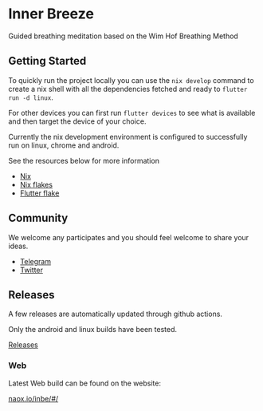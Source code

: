# Inner Breeze
Guided breathing meditation based on the Wim Hof Breathing Method

## Getting Started
To quickly run the project locally you can use the ```nix develop``` command to create a nix shell with all the dependencies fetched and ready to ```flutter run -d linux```.

For other devices you can first run ```flutter devices``` to see what is available and then target the device of your choice.

Currently the nix development environment is configured to successfully run on linux, chrome and android.

See the resources below for more information

 - [Nix](https://nixos.org/)
 - [Nix flakes](https://nixos.wiki/wiki/Flakes)
 - [Flutter flake](https://github.com/waotzi/flutter-flake)

## Community
We welcome any participates and you should feel welcome to share your ideas.

- [Telegram](https://t.me/naoxio)
- [Twitter](https://twitter.com/naox_io)

## Releases
A few releases are automatically updated through github actions.

Only the android and linux builds have been tested.

[Releases](https://github.com/naoxio/inbe/releases/tag/latest)

### Web
Latest Web build can be found on the website:

[naox.io/inbe/#/](https://naox.io/inbe/#/)

